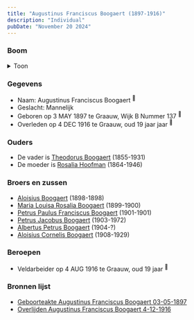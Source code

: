 ```yaml
---
title: "Augustinus Franciscus Boogaert (1897-1916)"
description: "Individual"
pubDate: "November 20 2024"
---
```


### Boom
<details><summary>Toon</summary>

![test](https://www.plantuml.com/plantuml/svg/ZP9FQzj04CNl-oc6vD3sOB0iMVw3SMEdLfj0GmZEeIUpqaxanQjTixF2cE3ltgajDOQ49BTbzhqtFsRcYeBqeQwCe8ssM-bb1RaiDgLtjLNNpZWFmKjB_8KsYBLM28NsXS7J6wjjs4E5LOwUJYKAwD65_HR5MMfX914y2m2OEw_GBzUws5WacamggUrq2h4u2F45xe-jI9mS5yirEkLyJUnpfKGVBa0It7IxqJ05k5p4MJ-RS_BpaqQZ3Z0PvpBVht8NWi7n56xkbX0D-ttuoeOHT229li7tCpbjQcDMqgfLuHrHxfYAVRqUtCxk81h54VpqKjOxvckW7Xn9eoNySkwfahObwlOI9ihcYtWHlqCK3U7saPE7QT8cVqWJjJH9-efcCjwXKjgM_tJmU_Q7eqVf4IfZg3I6IwFBTTYZCMx7O0VHZA_JQHIYeNyfD4uk7BK3qNQRrMLDGLlUICQdKMWgtbpE0FvlzkCbnItsuDCJIU37ufe74fqDH5oXLNpEVm40)
</details>

### Gegevens
- Naam: Augustinus Franciscus Boogaert <sup><a href="../s00317/" style="text-decoration:none" title="Geboorteakte Augustinus Franciscus Boogaert 03-05-1897">:link:</a></sup>
- Geslacht: Mannelijk
- Geboren op 3 MAY 1897 te Graauw, Wijk B Nummer 137 <sup><a href="../s00317/" style="text-decoration:none" title="Geboorteakte Augustinus Franciscus Boogaert 03-05-1897">:link:</a></sup>
- Overleden op 4 DEC 1916 te Graauw, oud 19 jaar jaar <sup><a href="../s00327/" style="text-decoration:none" title="Overlijden Augustinus Franciscus Boogaert 4-12-1916">:link:</a></sup>

### Ouders
- De vader is [Theodorus Boogaert](../i00186/) (1855-1931)
- De moeder is [Rosalia Hoofman](../i00024/) (1864-1946)

### Broers en zussen
- [Aloisius Boogaert](../i00188/) (1898-1898)
- [Maria Louisa Rosalia Boogaert](../i00189/) (1899-1900)
- [Petrus Paulus Franciscus Boogaert](../i00190/) (1901-1901)
- [Petrus Jacobus Boogaert](../i00191/) (1903-1972)
- [Albertus Petrus Boogaert](../i00192/) (1904-?)
- [Aloisius Cornelis Boogaert](../i00193/) (1908-1929)

### Beroepen
- Veldarbeider op 4 AUG 1916 te Graauw, oud 19 jaar <sup><a href="../s00327/" style="text-decoration:none" title="Overlijden Augustinus Franciscus Boogaert 4-12-1916">:link:</a></sup>

### Bronnen lijst
- [Geboorteakte Augustinus Franciscus Boogaert 03-05-1897](../s00317/)
- [Overlijden Augustinus Franciscus Boogaert 4-12-1916](../s00327/)